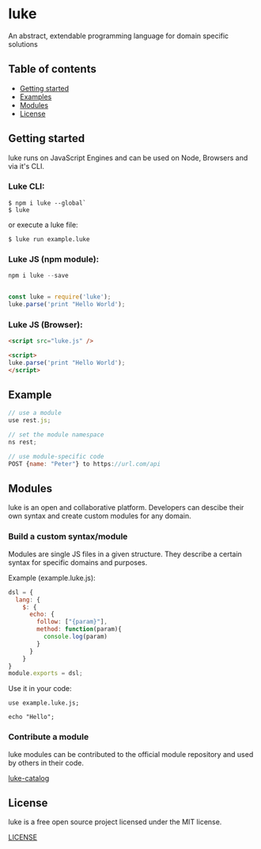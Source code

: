 # luke

An abstract, extendable programming language for domain specific solutions

## Table of contents

* [ Getting started ](#getting-started)
* [ Examples ](#examples)
* [ Modules ](#modules)
* [ License ](#license)

## Getting started

luke runs on JavaScript Engines and can be used on Node, Browsers and via it's CLI.


### Luke CLI:

```shell
$ npm i luke --global`
$ luke
```

or execute a luke file:

```shell
$ luke run example.luke
```


### Luke JS (npm module):

```javascript
npm i luke --save


const luke = require('luke');
luke.parse('print "Hello World');
```

### Luke JS (Browser):

```html
<script src="luke.js" />

<script>
luke.parse('print "Hello World');
</script>
```


## Example

```javascript
// use a module
use rest.js;

// set the module namespace
ns rest;

// use module-specific code
POST {name: "Peter"} to https://url.com/api
```

## Modules

luke is an open and collaborative platform. Developers can descibe their own syntax and create custom modules for any domain.


### Build a custom syntax/module

Modules are single JS files in a given structure. They describe a certain syntax for specific domains and purposes. 

Example (example.luke.js):

```javascript
dsl = {
  lang: {
    $: {
      echo: {
        follow: ["{param}"],
        method: function(param){
          console.log(param)
        }
      }
    }
}
module.exports = dsl;
```

Use it in your code:

```shell
use example.luke.js;

echo "Hello";
````

### Contribute a module

luke modules can be contributed to the official module repository and used by others in their code.


[ luke-catalog ](https://github.com/luke-lang/luke-catalog)


## License

luke is a free open source project licensed under the MIT license.

[ LICENSE ](LICENSE)